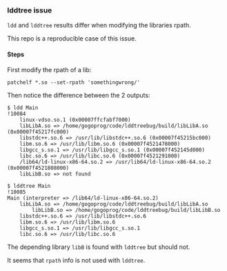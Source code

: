 ### lddtree issue

`ldd` and `lddtree` results differ when modifying the libraries rpath.

This repo is a reproducible case of this issue.


#### Steps

First modify the rpath of a lib:

```shell
patchelf *.so --set-rpath 'somethingwrong/'
```

Then notice the difference between the 2 outputs:

```shell
$ ldd Main                                                                                                                                                                       !10084
	linux-vdso.so.1 (0x00007ffcfabf7000)
	libLibA.so => /home/gogoprog/code/lddtreebug/build/libLibA.so (0x00007f45217fc000)
	libstdc++.so.6 => /usr/lib/libstdc++.so.6 (0x00007f45215bc000)
	libm.so.6 => /usr/lib/libm.so.6 (0x00007f4521478000)
	libgcc_s.so.1 => /usr/lib/libgcc_s.so.1 (0x00007f452145d000)
	libc.so.6 => /usr/lib/libc.so.6 (0x00007f4521291000)
	/lib64/ld-linux-x86-64.so.2 => /usr/lib64/ld-linux-x86-64.so.2 (0x00007f4521808000)
	libLibB.so => not found

```

```shell
$ lddtree Main                                                                                                                                                                   !10085
Main (interpreter => /lib64/ld-linux-x86-64.so.2)
    libLibA.so => /home/gogoprog/code/lddtreebug/build/libLibA.so
        libLibB.so => /home/gogoprog/code/lddtreebug/build/libLibB.so
    libstdc++.so.6 => /usr/lib/libstdc++.so.6
    libm.so.6 => /usr/lib/libm.so.6
    libgcc_s.so.1 => /usr/lib/libgcc_s.so.1
    libc.so.6 => /usr/lib/libc.so.6
```

The depending library `libB` is found with `lddtree` but should not.

It seems that `rpath` info is not used with `lddtree`.


